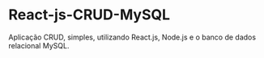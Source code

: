 # React-js-CRUD-MySQL
Aplicação CRUD, simples, utilizando React.js, Node.js e o banco de dados relacional MySQL.

